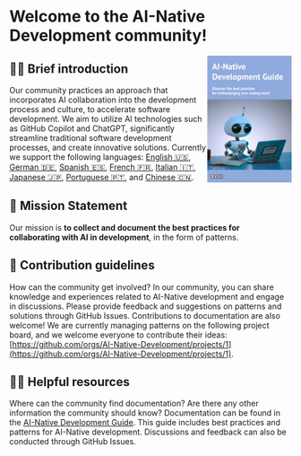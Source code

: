 # Welcome to the AI-Native Development community!

<img align="right" src="./top.png" title="AI Native Development Guide" width="30%"></a>

## 🙋‍♀️ Brief introduction 

Our community practices an approach that incorporates AI collaboration into the development process and culture, to accelerate software development. We aim to utilize AI technologies such as GitHub Copilot and ChatGPT, significantly streamline traditional software development processes, and create innovative solutions. Currently we support the following languages: [English 🇺🇸](https://ai-native-development.gitbook.io/docs/), [German 🇩🇪](https://ai-native-development.gitbook.io/docs/v/de/), [Spanish 🇪🇸](https://ai-native-development.gitbook.io/docs/v/es/), [French 🇫🇷](https://ai-native-development.gitbook.io/docs/v/fr/), [Italian 🇮🇹](https://ai-native-development.gitbook.io/docs/v/it/), [Japanese 🇯🇵](https://ai-native-development.gitbook.io/docs/v/ja/), [Portuguese 🇵🇹](https://ai-native-development.gitbook.io/docs/v/pt/), and [Chinese 🇨🇳](https://ai-native-development.gitbook.io/docs/v/zh/).

## 💪 Mission Statement

Our mission is **to collect and document the best practices for collaborating with AI in development**, in the form of patterns.

## 🌈 Contribution guidelines

How can the community get involved?
In our community, you can share knowledge and experiences related to AI-Native development and engage in discussions. Please provide feedback and suggestions on patterns and solutions through GitHub Issues. Contributions to documentation are also welcome! We are currently managing patterns on the following project board, and we welcome everyone to contribute their ideas: [https://github.com/orgs/AI-Native-Development/projects/1](https://github.com/orgs/AI-Native-Development/projects/1).

## 👩‍💻 Helpful resources 

Where can the community find documentation? Are there any other information the community should know?
Documentation can be found in the [AI-Native Development Guide](https://ai-native-development.gitbook.io/). This guide includes best practices and patterns for AI-Native development. Discussions and feedback can also be conducted through GitHub Issues.
